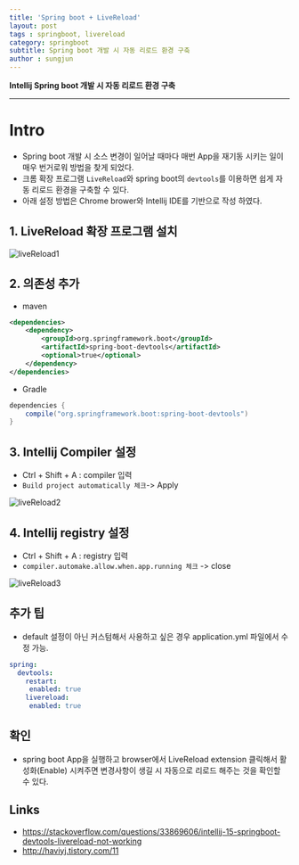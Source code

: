 ```yaml
---
title: 'Spring boot + LiveReload' 
layout: post  
tags : springboot, livereload
category: springboot
subtitle: Spring boot 개발 시 자동 리로드 환경 구축 
author : sungjun
---
```


**Intellij Spring boot 개발 시 자동 리로드 환경 구축** 

---

# Intro
- Spring boot 개발 시 소스 변경이 일어날 때마다 매번 App을 재기동 시키는 일이 매우 번거로워 방법을 찾게 되었다.
- 크롬 확장 프로그램 `LiveReload`와 spring boot의 `devtools`를 이용하면 쉽게 자동 리로드 환경을 구축할 수 있다.
- 아래 설정 방법은 Chrome brower와 Intellij IDE를 기반으로 작성 하였다.

## 1. LiveReload 확장 프로그램 설치

![liveReload1](/assets/images/usingimages/liveReload/livereload1.PNG)

## 2. 의존성 추가

- maven

```xml
<dependencies>
    <dependency>
        <groupId>org.springframework.boot</groupId>
        <artifactId>spring-boot-devtools</artifactId>
        <optional>true</optional>
    </dependency>
</dependencies>
```

- Gradle

```gradle
dependencies {
    compile("org.springframework.boot:spring-boot-devtools")
}
```

## 3. Intellij Compiler 설정
- Ctrl + Shift + A : compiler 입력
- `Build project automatically 체크`-> Apply

![liveReload2](/assets/images/usingimages/liveReload/livereload2.PNG)

## 4. Intellij registry 설정

 - Ctrl + Shift + A : registry 입력
 - `compiler.automake.allow.when.app.running 체크` -> close

 ![liveReload3](/assets/images/usingimages/liveReload/livereload3.PNG)


## 추가 팁
- default 설정이 아닌 커스텀해서 사용하고 싶은 경우 application.yml 파일에서 수정 가능.

```yml
spring:
  devtools:
    restart:
     enabled: true
    livereload:
     enabled: true
```


## 확인
- spring boot App을 실행하고 browser에서 LiveReload extension 클릭해서 활성화(Enable) 시켜주면 변경사항이 생길 시 자동으로 리로드 해주는 것을 확인할 수 있다.

## Links
- <https://stackoverflow.com/questions/33869606/intellij-15-springboot-devtools-livereload-not-working>
- <http://haviyj.tistory.com/11>